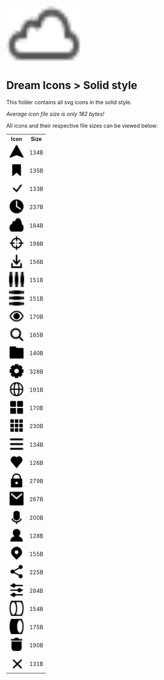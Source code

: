 
<img src="../dream.svg" width=200 height=150/>

# **Dream Icons > Solid style**

This folder contains all svg icons in the solid style.

*Average icon file size is only 182 bytes!*

All icons and their respective file sizes can be viewed below:
<table><tr><th>Icon</th><th>Size</th></tr><tr><td><img width=40 height=40 src="arrow-nav.svg"></td><td>134B</td></tr><tr><td><img width=40 height=40 src="bookmark.svg"></td><td>135B</td></tr><tr><td><img width=40 height=40 src="check-mark.svg"></td><td>133B</td></tr><tr><td><img width=40 height=40 src="clock.svg"></td><td>237B</td></tr><tr><td><img width=40 height=40 src="cloud.svg"></td><td>164B</td></tr><tr><td><img width=40 height=40 src="crosshair.svg"></td><td>198B</td></tr><tr><td><img width=40 height=40 src="download.svg"></td><td>156B</td></tr><tr><td><img width=40 height=40 src="ellipsis-h.svg"></td><td>151B</td></tr><tr><td><img width=40 height=40 src="ellipsis-v.svg"></td><td>151B</td></tr><tr><td><img width=40 height=40 src="eye.svg"></td><td>170B</td></tr><tr><td><img width=40 height=40 src="eyeglass.svg"></td><td>165B</td></tr><tr><td><img width=40 height=40 src="folder.svg"></td><td>140B</td></tr><tr><td><img width=40 height=40 src="gear.svg"></td><td>328B</td></tr><tr><td><img width=40 height=40 src="globe.svg"></td><td>191B</td></tr><tr><td><img width=40 height=40 src="grid-2x2.svg"></td><td>170B</td></tr><tr><td><img width=40 height=40 src="grid-3x3.svg"></td><td>230B</td></tr><tr><td><img width=40 height=40 src="hamburger.svg"></td><td>134B</td></tr><tr><td><img width=40 height=40 src="heart.svg"></td><td>126B</td></tr><tr><td><img width=40 height=40 src="lock.svg"></td><td>279B</td></tr><tr><td><img width=40 height=40 src="mail.svg"></td><td>267B</td></tr><tr><td><img width=40 height=40 src="microphone.svg"></td><td>200B</td></tr><tr><td><img width=40 height=40 src="person.svg"></td><td>128B</td></tr><tr><td><img width=40 height=40 src="pin-mark.svg"></td><td>155B</td></tr><tr><td><img width=40 height=40 src="share.svg"></td><td>225B</td></tr><tr><td><img width=40 height=40 src="sliders.svg"></td><td>284B</td></tr><tr><td><img width=40 height=40 src="toggle-off.svg"></td><td>154B</td></tr><tr><td><img width=40 height=40 src="toggle-on.svg"></td><td>175B</td></tr><tr><td><img width=40 height=40 src="trash.svg"></td><td>190B</td></tr><tr><td><img width=40 height=40 src="x-mark.svg"></td><td>131B</td></tr></table>
    